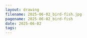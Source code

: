 ```yaml
---
layout: drawing
filename: 2025-06-02_bird-fish.jpg
pagename: 2025-06-02_bird-fish
date: 2025-06-02
tags:
---
```

